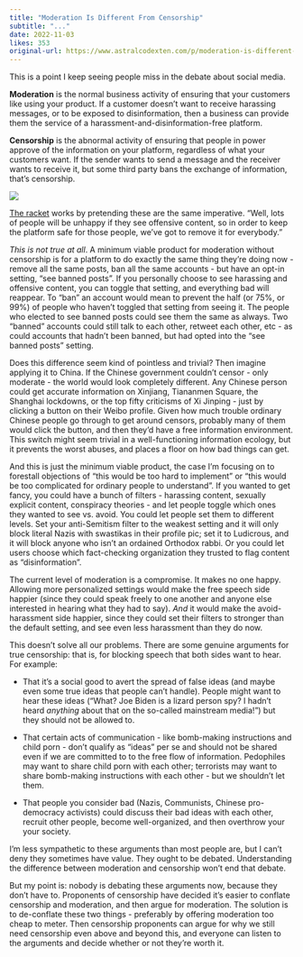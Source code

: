 ```yaml
---
title: "Moderation Is Different From Censorship"
subtitle: "..."
date: 2022-11-03
likes: 353
original-url: https://www.astralcodexten.com/p/moderation-is-different-from-censorship
---
```

This is a point I keep seeing people miss in the debate about social media.

 **Moderation** is the normal business activity of ensuring that your customers like using your product. If a customer doesn’t want to receive harassing messages, or to be exposed to disinformation, then a business can provide them the service of a harassment-and-disinformation-free platform.

 **Censorship** is the abnormal activity of ensuring that people in power approve of the information on your platform, regardless of what your customers want. If the sender wants to send a message and the receiver wants to receive it, but some third party bans the exchange of information, that’s censorship.

[![](https://substackcdn.com/image/fetch/w_1456,c_limit,f_auto,q_auto:good,fl_progressive:steep/https%3A%2F%2Fbucketeer-e05bbc84-baa3-437e-9518-adb32be77984.s3.amazonaws.com%2Fpublic%2Fimages%2Fe9d2b857-5cc4-4d55-9ae8-9c77bfc2ea5f_462x455.png)](https://substackcdn.com/image/fetch/f_auto,q_auto:good,fl_progressive:steep/https%3A%2F%2Fbucketeer-e05bbc84-baa3-437e-9518-adb32be77984.s3.amazonaws.com%2Fpublic%2Fimages%2Fe9d2b857-5cc4-4d55-9ae8-9c77bfc2ea5f_462x455.png)

[The racket](https://slatestarcodex.com/2014/11/03/all-in-all-another-brick-in-the-motte/) works by pretending these are the same imperative. “Well, lots of people will be unhappy if they see offensive content, so in order to keep the platform safe for those people, we’ve got to remove it for everybody.”

 _This is not true at all_. A minimum viable product for moderation without censorship is for a platform to do exactly the same thing they’re doing now - remove all the same posts, ban all the same accounts - but have an opt-in setting, “see banned posts”. If you personally choose to see harassing and offensive content, you can toggle that setting, and everything bad will reappear. To “ban” an account would mean to prevent the half (or 75%, or 99%) of people who haven’t toggled that setting from seeing it. The people who elected to see banned posts could see them the same as always. Two “banned” accounts could still talk to each other, retweet each other, etc - as could accounts that hadn’t been banned, but had opted into the “see banned posts” setting.

Does this difference seem kind of pointless and trivial? Then imagine applying it to China. If the Chinese government couldn’t censor - only moderate - the world would look completely different. Any Chinese person could get accurate information on Xinjiang, Tiananmen Square, the Shanghai lockdowns, or the top fifty criticisms of Xi Jinping - just by clicking a button on their Weibo profile. Given how much trouble ordinary Chinese people go through to get around censors, probably many of them would click the button, and then they’d have a free information environment. This switch might seem trivial in a well-functioning information ecology, but it prevents the worst abuses, and places a floor on how bad things can get.

And this is just the minimum viable product, the case I’m focusing on to forestall objections of “this would be too hard to implement” or “this would be too complicated for ordinary people to understand”. If you wanted to get fancy, you could have a bunch of filters - harassing content, sexually explicit content, conspiracy theories - and let people toggle which ones they wanted to see vs. avoid. You could let people set them to different levels. Set your anti-Semitism filter to the weakest setting and it will only block literal Nazis with swastikas in their profile pic; set it to Ludicrous, and it will block anyone who isn’t an ordained Orthodox rabbi. Or you could let users choose which fact-checking organization they trusted to flag content as “disinformation”.

The current level of moderation is a compromise. It makes no one happy. Allowing more personalized settings would make the free speech side happier (since they could speak freely to one another and anyone else interested in hearing what they had to say). _And_ it would make the avoid-harassment side happier, since they could set their filters to stronger than the default setting, and see even less harassment than they do now.

This doesn’t solve all our problems. There are some genuine arguments for true censorship: that is, for blocking speech that both sides want to hear. For example:

  * That it’s a social good to avert the spread of false ideas (and maybe even some true ideas that people can’t handle). People might want to hear these ideas (“What? Joe Biden is a lizard person spy? I hadn’t heard _anything_ about that on the so-called mainstream media!”) but they should not be allowed to.

  * That certain acts of communication - like bomb-making instructions and child porn - don’t qualify as “ideas” per se and should not be shared even if we are committed to to the free flow of information. Pedophiles may want to share child porn with each other; terrorists may want to share bomb-making instructions with each other - but we shouldn’t let them.

  * That people you consider bad (Nazis, Communists, Chinese pro-democracy activists) could discuss their bad ideas with each other, recruit other people, become well-organized, and then overthrow your your society.




I’m less sympathetic to these arguments than most people are, but I can’t deny they sometimes have value. They ought to be debated. Understanding the difference between moderation and censorship won’t end that debate.

But my point is: nobody is debating these arguments now, because they don’t have to. Proponents of censorship have decided it’s easier to conflate censorship and moderation, and then argue for moderation. The solution is to de-conflate these two things - preferably by offering moderation too cheap to meter. Then censorship proponents can argue for why we still need censorship even above and beyond this, and everyone can listen to the arguments and decide whether or not they’re worth it.

